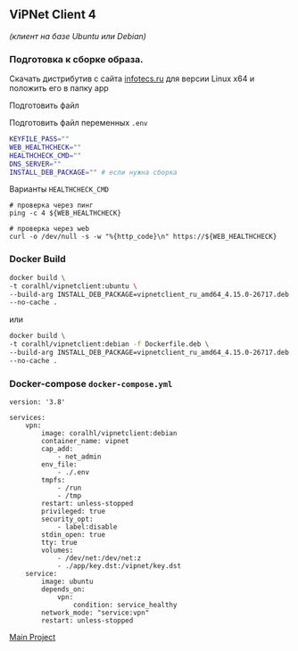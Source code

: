 ## ViPNet Client 4 
_(клиент на базе Ubuntu или Debian)_

### Подготовка к сборке образа.

Скачать дистрибутив с сайта [infotecs.ru](https://infotecs.ru/downloads/all/vipnet-client-4u.html) для версии Linux x64 и положить его в папку app

Подготовить файл 

Подготовить файл переменных ```.env```

```sh
KEYFILE_PASS=""
WEB_HEALTHCHECK=""
HEALTHCHECK_CMD=""
DNS_SERVER=""
INSTALL_DEB_PACKAGE="" # если нужна сборка
```
Варианты ```HEALTHCHECK_CMD```
```
# проверка через пинг
ping -c 4 ${WEB_HEALTHCHECK}
```

```
# проверка через web
curl -o /dev/null -s -w "%{http_code}\n" https://${WEB_HEALTHCHECK}
```
### Docker Build

```sh
docker build \
-t coralhl/vipnetclient:ubuntu \
--build-arg INSTALL_DEB_PACKAGE=vipnetclient_ru_amd64_4.15.0-26717.deb \
--no-cache .
```
или
```sh
docker build \
-t coralhl/vipnetclient:debian -f Dockerfile.deb \
--build-arg INSTALL_DEB_PACKAGE=vipnetclient_ru_amd64_4.15.0-26717.deb \
--no-cache .
```

### Docker-compose ```docker-compose.yml```

```docker
version: '3.8'

services:
    vpn:
        image: coralhl/vipnetclient:debian
        container_name: vipnet
        cap_add:
            - net_admin
        env_file:
            - ./.env
        tmpfs:
            - /run
            - /tmp
        restart: unless-stopped
        privileged: true
        security_opt:
            - label:disable
        stdin_open: true
        tty: true
        volumes:
            - /dev/net:/dev/net:z
            - ./app/key.dst:/vipnet/key.dst
    service:
        image: ubuntu
        depends_on: 
            vpn:
                condition: service_healthy
        network_mode: "service:vpn"
        restart: unless-stopped
```


[Main Project](https://github.com/gseldon/vipnet-client)
